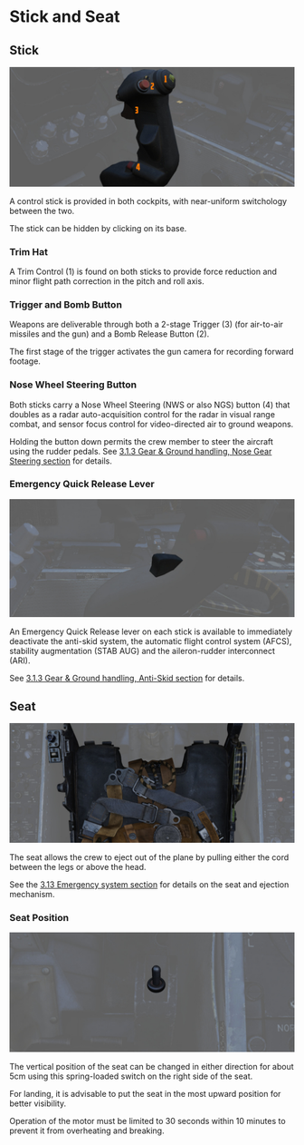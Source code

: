 # Stick and Seat

## Stick

![Stick](../../img/wso_stick.jpg)

A control stick is provided in both cockpits, with near-uniform switchology
between the two.

The stick can be hidden by clicking on its base.

### Trim Hat

A Trim Control (<num>1</num>) is found on both sticks to provide force reduction
and minor flight path correction in the pitch and roll axis.

### Trigger and Bomb Button

Weapons are deliverable through both a 2-stage Trigger (<num>3</num>) (for
air-to-air missiles and the gun) and a Bomb Release Button (<num>2</num>).

The first stage of the trigger activates the gun camera for recording forward
footage.

### Nose Wheel Steering Button

Both sticks carry a Nose Wheel Steering (NWS or also NGS) button (<num>4</num>)
that doubles as a radar auto-acquisition control for the radar in visual range
combat, and sensor focus control for video-directed air to ground weapons.

Holding the button down permits the crew member to steer the aircraft using the
rudder pedals. See
[3.1.3 Gear & Ground handling, Nose Gear Steering section](../../systems/flight_controls_gear/gear_ground_handling.md#nose-gear-steering)
for details.

### Emergency Quick Release Lever

![wso_emergency_quick_release_lever](../../img/wso_emergency_quick_release_lever.jpg)

An Emergency Quick Release lever on each stick is available to immediately
deactivate the anti-skid system, the automatic flight control system (AFCS),
stability augmentation (STAB AUG) and the aileron-rudder interconnect (ARI).

See
[3.1.3 Gear & Ground handling, Anti-Skid section](../../systems/flight_controls_gear/gear_ground_handling.md#emergency-quick-release-lever)
for details.

## Seat

![Seat](../../img/wso_seat.jpg)

The seat allows the crew to eject out of the plane by pulling either the cord
between the legs or above the head.

See the
[3.13 Emergency system section](../../systems/emergency.md#ejection-seats) for
details on the seat and ejection mechanism.

### Seat Position

![Seat Switch](../../img/wso_seat_adjustment.jpg)

The vertical position of the seat can be changed in either direction for about
5cm using this spring-loaded switch on the right side of the seat.

For landing, it is advisable to put the seat in the most upward position for
better visibility.

Operation of the motor must be limited to 30 seconds within 10 minutes to
prevent it from overheating and breaking.
